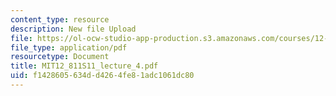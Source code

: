 ```yaml
---
content_type: resource
description: New file Upload
file: https://ol-ocw-studio-app-production.s3.amazonaws.com/courses/12-811-tropical-meteorology-spring-2011/f1428605634dd4264fe81adc1061dc80_MIT12_811S11_lecture_4.pdf
file_type: application/pdf
resourcetype: Document
title: MIT12_811S11_lecture_4.pdf
uid: f1428605-634d-d426-4fe8-1adc1061dc80
---
```

